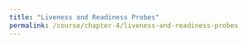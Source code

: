 ```yaml
---
title: "Liveness and Readiness Probes"
permalink: /course/chapter-4/liveness-and-readiness-probes
---
```

